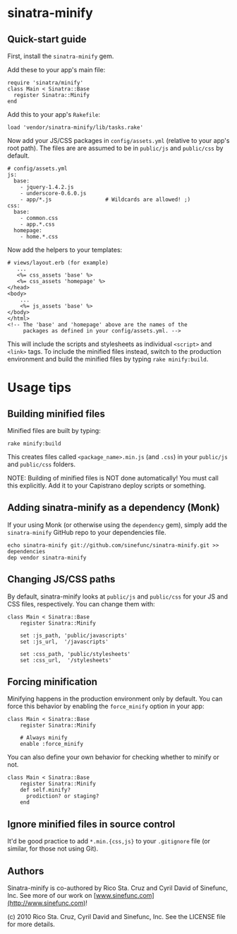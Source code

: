 sinatra-minify
==============

Quick-start guide
-----------------

First, install the `sinatra-minify` gem.

Add these to your app's main file:

    require 'sinatra/minify'
    class Main < Sinatra::Base
      register Sinatra::Minify
    end

Add this to your app's `Rakefile`:

    load 'vendor/sinatra-minify/lib/tasks.rake'

Now add your JS/CSS packages in `config/assets.yml` (relative to your app's root path).
The files are are assumed to be in `public/js` and `public/css` by default.

    # config/assets.yml
    js:
      base:
        - jquery-1.4.2.js
        - underscore-0.6.0.js
        - app/*.js                 # Wildcards are allowed! ;)
    css:
      base:
        - common.css
        - app.*.css
      homepage:
        - home.*.css

Now add the helpers to your templates:

    # views/layout.erb (for example)
       ...
       <%= css_assets 'base' %>
       <%= css_assets 'homepage' %>
    </head>
    <body>
        ...
        <%= js_assets 'base' %>
    </body>
    </html>
    <!-- The 'base' and 'homepage' above are the names of the
         packages as defined in your config/assets.yml. -->

This will include the scripts and stylesheets as individual `<script>` and `<link>` tags.
To include the minified files instead, switch to the production environment and build
the minified files by typing `rake minify:build`.

Usage tips
==========

Building minified files
-----------------------

Minified files are built by typing:

    rake minify:build

This creates files called `<package_name>.min.js` (and `.css`) in your `public/js` and
`public/css` folders.

NOTE: Building of minified files is NOT done automatically! You must call this explicitly.
Add it to your Capistrano deploy scripts or something.

Adding sinatra-minify as a dependency (Monk)
--------------------------------------------

If your using Monk (or otherwise using the `dependency` gem), simply add the
`sinatra-minify` GitHub repo to your dependencies file.

    echo sinatra-minify git://github.com/sinefunc/sinatra-minify.git >> dependencies
    dep vendor sinatra-minify

Changing JS/CSS paths
---------------------

By default, sinatra-minify looks at `public/js` and `public/css` for your JS and CSS files,
respectively. You can change them with:

    class Main < Sinatra::Base
        register Sinatra::Minify

        set :js_path, 'public/javascripts'
        set :js_url,  '/javascripts'

        set :css_path, 'public/stylesheets'
        set :css_url,  '/stylesheets'

Forcing minification
--------------------

Minifying happens in the production environment only by default. You can force this behavior
by enabling the `force_minify` option in your app:

    class Main < Sinatra::Base
        register Sinatra::Minify

        # Always minify
        enable :force_minify

You can also define your own behavior for checking whether to minify or not.

    class Main < Sinatra::Base
        register Sinatra::Minify
        def self.minify?
          prodiction? or staging?
        end

Ignore minified files in source control
---------------------------------------

It'd be good practice to add `*.min.{css,js}` to your `.gitignore` file (or similar,
for those not using Git).

Authors
-------

Sinatra-minify is co-authored by Rico Sta. Cruz and Cyril David of Sinefunc, Inc.
See more of our work on [www.sinefunc.com](http://www.sinefunc.com)!

(c) 2010 Rico Sta. Cruz, Cyril David and Sinefunc, Inc. See the LICENSE file for more details.
